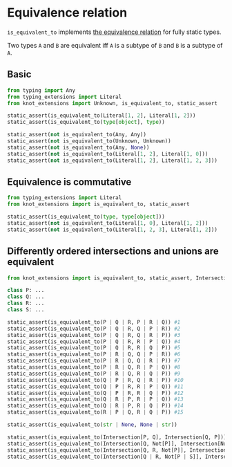 # Equivalence relation

`is_equivalent_to` implements [the equivalence relation] for fully static types.

Two types `A` and `B` are equivalent iff `A` is a subtype of `B` and `B` is a subtype of `A`.

## Basic

```py
from typing import Any
from typing_extensions import Literal
from knot_extensions import Unknown, is_equivalent_to, static_assert

static_assert(is_equivalent_to(Literal[1, 2], Literal[1, 2]))
static_assert(is_equivalent_to(type[object], type))

static_assert(not is_equivalent_to(Any, Any))
static_assert(not is_equivalent_to(Unknown, Unknown))
static_assert(not is_equivalent_to(Any, None))
static_assert(not is_equivalent_to(Literal[1, 2], Literal[1, 0]))
static_assert(not is_equivalent_to(Literal[1, 2], Literal[1, 2, 3]))
```

## Equivalence is commutative

```py
from typing_extensions import Literal
from knot_extensions import is_equivalent_to, static_assert

static_assert(is_equivalent_to(type, type[object]))
static_assert(not is_equivalent_to(Literal[1, 0], Literal[1, 2]))
static_assert(not is_equivalent_to(Literal[1, 2, 3], Literal[1, 2]))
```

## Differently ordered intersections and unions are equivalent

```py
from knot_extensions import is_equivalent_to, static_assert, Intersection, Not

class P: ...
class Q: ...
class R: ...
class S: ...

static_assert(is_equivalent_to(P | Q | R, P | R | Q)) #1
static_assert(is_equivalent_to(P | Q | R, Q | P | R)) #2
static_assert(is_equivalent_to(P | Q | R, Q | R | P)) #3
static_assert(is_equivalent_to(P | Q | R, R | P | Q)) #4
static_assert(is_equivalent_to(P | Q | R, R | Q | P)) #5
static_assert(is_equivalent_to(P | R | Q, Q | P | R)) #6
static_assert(is_equivalent_to(P | R | Q, Q | R | P)) #7
static_assert(is_equivalent_to(P | R | Q, R | P | Q)) #8
static_assert(is_equivalent_to(P | R | Q, R | Q | P)) #9
static_assert(is_equivalent_to(Q | P | R, Q | R | P)) #10
static_assert(is_equivalent_to(Q | P | R, R | P | Q)) #11
static_assert(is_equivalent_to(Q | P | R, R | Q | P)) #12
static_assert(is_equivalent_to(Q | R | P, R | P | Q)) #13
static_assert(is_equivalent_to(Q | R | P, R | Q | P)) #14
static_assert(is_equivalent_to(R | P | Q, R | Q | P)) #15

static_assert(is_equivalent_to(str | None, None | str))

static_assert(is_equivalent_to(Intersection[P, Q], Intersection[Q, P]))
static_assert(is_equivalent_to(Intersection[Q, Not[P]], Intersection[Not[P], Q]))
static_assert(is_equivalent_to(Intersection[Q, R, Not[P]], Intersection[Not[P], R, Q]))
static_assert(is_equivalent_to(Intersection[Q | R, Not[P | S]], Intersection[Not[S | P], R | Q]))
```

[the equivalence relation]: https://typing.readthedocs.io/en/latest/spec/glossary.html#term-equivalent

